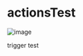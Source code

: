 # actionsTest

![image]({https://img.shields.io/github/workflow/status/vijeth-ag/actionsTest/Go})

trigger test
